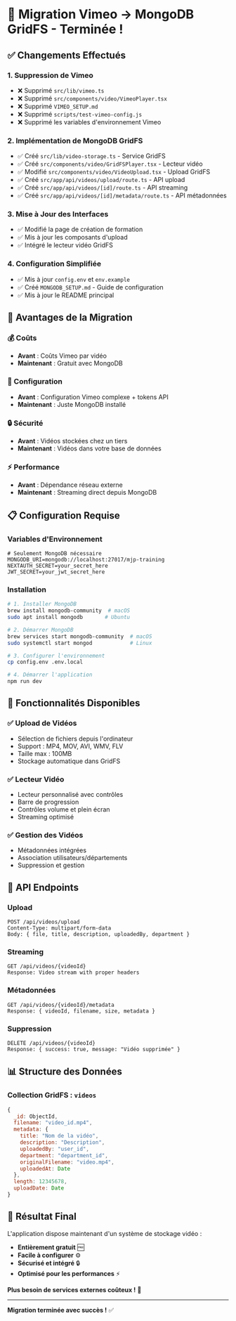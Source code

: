 # 🎉 Migration Vimeo → MongoDB GridFS - Terminée !

## ✅ Changements Effectués

### **1. Suppression de Vimeo**
- ❌ Supprimé `src/lib/vimeo.ts`
- ❌ Supprimé `src/components/video/VimeoPlayer.tsx`
- ❌ Supprimé `VIMEO_SETUP.md`
- ❌ Supprimé `scripts/test-vimeo-config.js`
- ❌ Supprimé les variables d'environnement Vimeo

### **2. Implémentation de MongoDB GridFS**
- ✅ Créé `src/lib/video-storage.ts` - Service GridFS
- ✅ Créé `src/components/video/GridFSPlayer.tsx` - Lecteur vidéo
- ✅ Modifié `src/components/video/VideoUpload.tsx` - Upload GridFS
- ✅ Créé `src/app/api/videos/upload/route.ts` - API upload
- ✅ Créé `src/app/api/videos/[id]/route.ts` - API streaming
- ✅ Créé `src/app/api/videos/[id]/metadata/route.ts` - API métadonnées

### **3. Mise à Jour des Interfaces**
- ✅ Modifié la page de création de formation
- ✅ Mis à jour les composants d'upload
- ✅ Intégré le lecteur vidéo GridFS

### **4. Configuration Simplifiée**
- ✅ Mis à jour `config.env` et `env.example`
- ✅ Créé `MONGODB_SETUP.md` - Guide de configuration
- ✅ Mis à jour le README principal

## 🚀 Avantages de la Migration

### **💰 Coûts**
- **Avant** : Coûts Vimeo par vidéo
- **Maintenant** : Gratuit avec MongoDB

### **🔧 Configuration**
- **Avant** : Configuration Vimeo complexe + tokens API
- **Maintenant** : Juste MongoDB installé

### **🔒 Sécurité**
- **Avant** : Vidéos stockées chez un tiers
- **Maintenant** : Vidéos dans votre base de données

### **⚡ Performance**
- **Avant** : Dépendance réseau externe
- **Maintenant** : Streaming direct depuis MongoDB

## 📋 Configuration Requise

### **Variables d'Environnement**
```env
# Seulement MongoDB nécessaire
MONGODB_URI=mongodb://localhost:27017/mjp-training
NEXTAUTH_SECRET=your_secret_here
JWT_SECRET=your_jwt_secret_here
```

### **Installation**
```bash
# 1. Installer MongoDB
brew install mongodb-community  # macOS
sudo apt install mongodb       # Ubuntu

# 2. Démarrer MongoDB
brew services start mongodb-community  # macOS
sudo systemctl start mongod            # Linux

# 3. Configurer l'environnement
cp config.env .env.local

# 4. Démarrer l'application
npm run dev
```

## 🎯 Fonctionnalités Disponibles

### **✅ Upload de Vidéos**
- Sélection de fichiers depuis l'ordinateur
- Support : MP4, MOV, AVI, WMV, FLV
- Taille max : 100MB
- Stockage automatique dans GridFS

### **✅ Lecteur Vidéo**
- Lecteur personnalisé avec contrôles
- Barre de progression
- Contrôles volume et plein écran
- Streaming optimisé

### **✅ Gestion des Vidéos**
- Métadonnées intégrées
- Association utilisateurs/départements
- Suppression et gestion

## 🔧 API Endpoints

### **Upload**
```
POST /api/videos/upload
Content-Type: multipart/form-data
Body: { file, title, description, uploadedBy, department }
```

### **Streaming**
```
GET /api/videos/{videoId}
Response: Video stream with proper headers
```

### **Métadonnées**
```
GET /api/videos/{videoId}/metadata
Response: { videoId, filename, size, metadata }
```

### **Suppression**
```
DELETE /api/videos/{videoId}
Response: { success: true, message: "Vidéo supprimée" }
```

## 📊 Structure des Données

### **Collection GridFS : `videos`**
```javascript
{
  _id: ObjectId,
  filename: "video_id.mp4",
  metadata: {
    title: "Nom de la vidéo",
    description: "Description",
    uploadedBy: "user_id",
    department: "department_id",
    originalFilename: "video.mp4",
    uploadedAt: Date
  },
  length: 12345678,
  uploadDate: Date
}
```

## 🎉 Résultat Final

L'application dispose maintenant d'un système de stockage vidéo :
- **Entièrement gratuit** 🆓
- **Facile à configurer** ⚙️
- **Sécurisé et intégré** 🔒
- **Optimisé pour les performances** ⚡

**Plus besoin de services externes coûteux !** 🚀

---

**Migration terminée avec succès !** ✅
